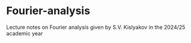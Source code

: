 # Fourier-analysis
Lecture notes on Fourier analysis given by S.V. Kislyakov in the 2024/25 academic year

